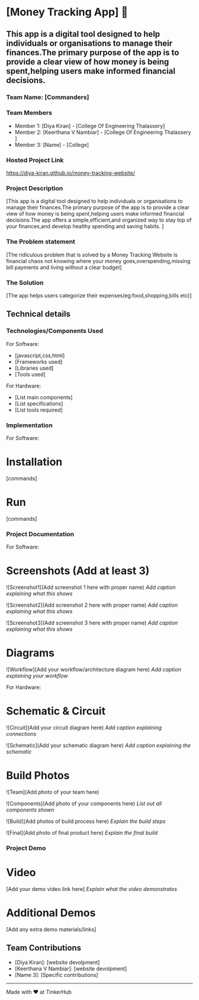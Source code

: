 # [Money Tracking App] 🎯


## This app is a digital tool designed to help individuals or organisations to manage their finances.The primary purpose of the app is to provide a clear view of how money is being spent,helping users make informed financial decisions.


### Team Name: [Commanders]


### Team Members
- Member 1: [Diya Kiran] - [College Of Engineering Thalassery]
- Member 2: [Keerthana V Nambiar] - [College Of Engineering Thalassery ]
- Member 3: [Name] - [College]

### Hosted Project Link
https://diya-kiran.github.io/money-tracking-website/

### Project Description
[This app is a digital tool designed to help individuals or organisations to manage their finances.The primary purpose of the app is to provide a clear view of how money is being spent,helping users make informed financial decisions.The app offers a simple,efficient,and organized way to stay top of your finances,and develop healthy spending and saving habits.
]

### The Problem statement
[The ridiculous problem that is solved by a Money Tracking Website is financial chaos not knowing where your money goes,overspending,missing bill payments and living without a clear budget]

### The Solution
[The app helps users categorize their expenses(eg:food,shopping,bills etc)]
## Technical details
### Technologies/Components Used
For Software:
- [javascript,css,html]
- [Frameworks used]
- [Libraries used]
- [Tools used]

For Hardware:
- [List main components]
- [List specifications]
- [List tools required]

### Implementation
For Software:
# Installation
[commands]

# Run
[commands]

### Project Documentation
For Software:

# Screenshots (Add at least 3)
![Screenshot1](Add screenshot 1 here with proper name)
*Add caption explaining what this shows*

![Screenshot2](Add screenshot 2 here with proper name)
*Add caption explaining what this shows*

![Screenshot3](Add screenshot 3 here with proper name)
*Add caption explaining what this shows*

# Diagrams
![Workflow](Add your workflow/architecture diagram here)
*Add caption explaining your workflow*

For Hardware:

# Schematic & Circuit
![Circuit](Add your circuit diagram here)
*Add caption explaining connections*

![Schematic](Add your schematic diagram here)
*Add caption explaining the schematic*

# Build Photos
![Team](Add photo of your team here)


![Components](Add photo of your components here)
*List out all components shown*

![Build](Add photos of build process here)
*Explain the build steps*

![Final](Add photo of final product here)
*Explain the final build*

### Project Demo
# Video
[Add your demo video link here]
*Explain what the video demonstrates*

# Additional Demos
[Add any extra demo materials/links]

## Team Contributions
- [Diya Kiran]: [website devolpment]
- [Keerthana V Nambiar]: [website devolpment]
- [Name 3]: [Specific contributions]

---
Made with ❤️ at TinkerHub
